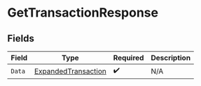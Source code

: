 # GetTransactionResponse


## Fields

| Field                                                             | Type                                                              | Required                                                          | Description                                                       |
| ----------------------------------------------------------------- | ----------------------------------------------------------------- | ----------------------------------------------------------------- | ----------------------------------------------------------------- |
| `Data`                                                            | [ExpandedTransaction](../../models/shared/expandedtransaction.md) | :heavy_check_mark:                                                | N/A                                                               |